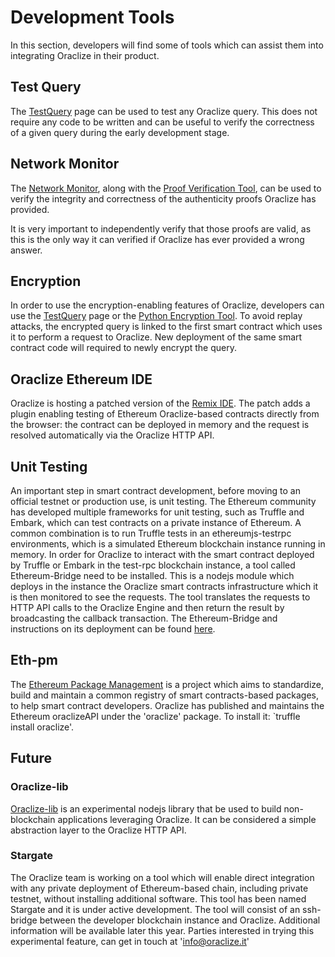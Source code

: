 # Development Tools
In this section, developers will find some of tools which can assist them into integrating Oraclize in their product.

## Test Query

The <a href="https://app.oraclize.it/home/test_query" target="_blank">TestQuery</a> page can be used to test any Oraclize query. This does not require any code to be written and can be useful to verify the correctness of a given query during the early development stage.

## Network Monitor

The <a href="https://app.oraclize.it/service/monitor" target="_blank">Network Monitor</a>, along with the <a href="https://github.com/oraclize/proof-verification-tool" target="_blank">Proof Verification Tool</a>, can be used to verify the integrity and correctness of the authenticity proofs Oraclize has provided.

It is very important to independently verify that those proofs are valid, as this is the only way it can verified if Oraclize has ever provided a wrong answer.

## Encryption

In order to use the encryption-enabling features of Oraclize, developers can use the <a href="https://app.oraclize.it/home/test_query" target="_blank">TestQuery</a> page or the <a href="https://github.com/oraclize/encrypted-queries" target="_blank">Python Encryption Tool</a>. To avoid replay attacks, the encrypted query is linked to the first smart contract which uses it to perform a request to Oraclize. New deployment of the same smart contract code will required to newly encrypt the query.

## Oraclize Ethereum IDE
Oraclize is hosting a patched version of the <a href="http://dapps.oraclize.it/browser-solidity/" target="_blank">Remix IDE</a>. The patch adds a plugin enabling testing of Ethereum Oraclize-based contracts directly from the browser: the contract can be deployed in memory and the request is resolved automatically via the Oraclize HTTP API.


## Unit Testing
An important step in smart contract development, before moving to an official testnet or production use, is unit testing. The Ethereum community has developed multiple frameworks for unit testing, such as Truffle and Embark, which can test contracts on a private instance of Ethereum. A common combination is to run Truffle tests in an ethereumjs-testrpc environments, which is a simulated Ethereum blockchain instance running in memory.
In order for Oraclize to interact with the smart contract deployed by Truffle or Embark in the test-rpc blockchain instance, a tool called Ethereum-Bridge need to be installed. This is a nodejs module which deploys in the instance the Oraclize smart contracts infrastructure which it is then monitored to see the requests. The tool translates the requests to HTTP API calls to the Oraclize Engine and then return the result by broadcasting the callback transaction. The Ethereum-Bridge and instructions on its deployment can be found <a href="https://github.com/oraclize/ethereum-bridge">here</a>.

## Eth-pm
The <a href="https://www.ethpm.com/">Ethereum Package Management</a> is a project which aims to standardize, build and maintain a common registry of smart contracts-based packages, to help smart contract developers.
Oraclize has published and maintains the Ethereum oraclizeAPI under the 'oraclize' package. To install it: `truffle install oraclize'.

## Future

### Oraclize-lib

<a href="https://github.com/oraclize/oraclize-lib" target="_blank">Oraclize-lib</a> is an experimental nodejs library that be used to build non-blockchain applications leveraging Oraclize. It can be considered a simple abstraction layer to the Oraclize HTTP API.


### Stargate
The Oraclize team is working on a tool which will enable direct integration with any private deployment of Ethereum-based chain, including private testnet, without installing additional software. This tool has been named Stargate and it is under active development. The tool will consist of an ssh-bridge between the developer blockchain instance and Oraclize.
Additional information will be available later this year. Parties interested in trying this experimental feature, can get in touch at 'info@oraclize.it'
